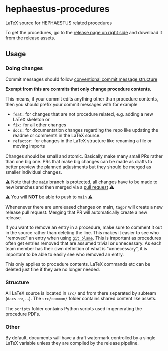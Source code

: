 # hephaestus-procedures
LaTeX source for HEPHAESTUS related procedures

To get the procedures, go to the [release page on right side](https://github.com/aris-space/helios-procedures/releases) and download it from the release assets.

## Usage

### Doing changes

Commit messages should follow [conventional commit message structure](https://www.conventionalcommits.org/)

**Exempt from this are commits that only change procedure contents.**

This means, if your commit edits anything other than procedure contents, then you should prefix your commit messages with for example
- `feat:` for changes that are not procedure related, e.g. adding a new LaTeX skeleton or
- `fix:` for all other changes
- `docs:` for documentation changes regarding the repo like updating the readme or comments in the LaTeX source.
- `refactor:` for changes in the LaTeX structure like renaming a file or moving imports

Changes should be small and atomic.
Basically make many small PRs rather than one big one.
PRs that make big changes can be made as drafts to better preview the planned adjustments but they should be merged as smaller individual changes.

⚠️ Note that the `main` branch is protected, all changes have to be made to new branches and then merged via a [pull request](https://docs.github.com/en/pull-requests/collaborating-with-pull-requests/proposing-changes-to-your-work-with-pull-requests/creating-a-pull-request) ⚠️

⚠️ You will **NOT** be able to push to `main` ⚠️

Whenenever there are unreleased changes on main, `tagpr` will create a new release pull request.
Merging that PR will automatically create a new release.

If you want to remove an entry in a procedure, make sure to comment it out in the source rather than deleting the line.
This makes it easier to see who "removed" an entry when using [`git blame`](https://git-scm.com/docs/git-blame).
This is important as procedures often get entries removed that are assumed trivial or unnecessary.
As each team member has their own definition of what is "unnecessary", it is important to be able to easily see who removed an entry.

This only applies to procedure contents.
LaTeX commands etc can be deleted just fine if they are no longer needed.

### Structure

All LaTeX source is located in `src/` and from there separated by subteam (`dacs-sw`, ...).
The `src/common/` folder contains shared content like assets.

The `scripts` folder contains Python scripts used in generating the procedure PDFs.

### Other

By default, documents will have a draft watermark controlled by a single LaTeX variable unless they are compiled by the release pipeline.
